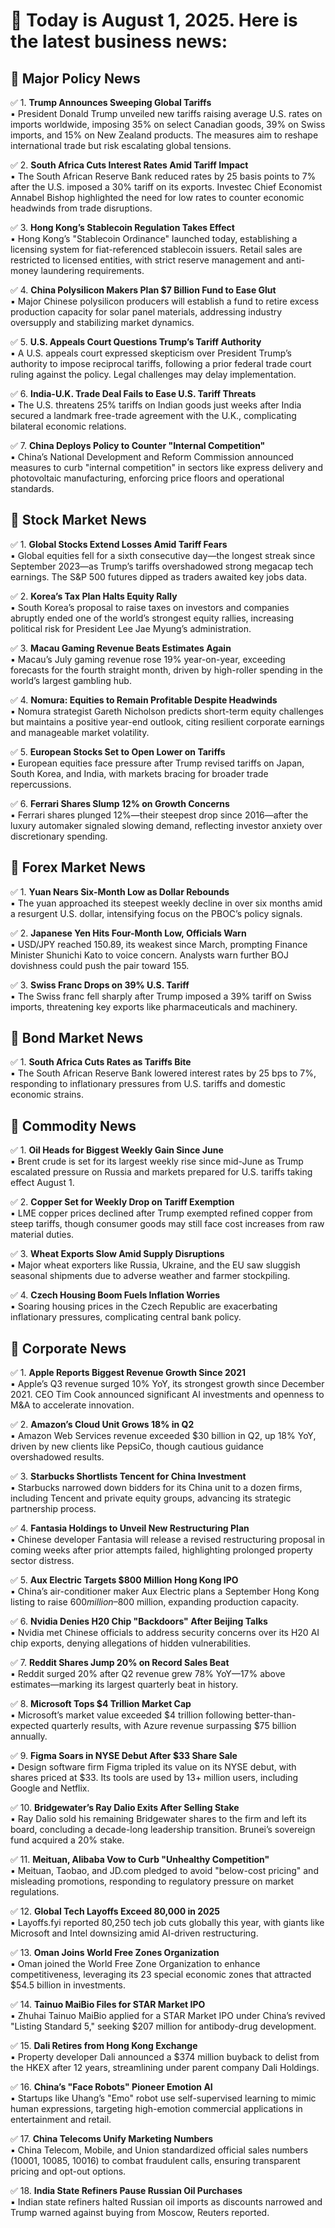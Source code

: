 # 📅 Today is August 1, 2025. Here is the latest business news:  

## 📌 Major Policy News  
✅ 1. **Trump Announces Sweeping Global Tariffs**  
▪️ President Donald Trump unveiled new tariffs raising average U.S. rates on imports worldwide, imposing 35% on select Canadian goods, 39% on Swiss imports, and 15% on New Zealand products. The measures aim to reshape international trade but risk escalating global tensions.  

✅ 2. **South Africa Cuts Interest Rates Amid Tariff Impact**  
▪️ The South African Reserve Bank reduced rates by 25 basis points to 7% after the U.S. imposed a 30% tariff on its exports. Investec Chief Economist Annabel Bishop highlighted the need for low rates to counter economic headwinds from trade disruptions.  

✅ 3. **Hong Kong’s Stablecoin Regulation Takes Effect**  
▪️ Hong Kong’s "Stablecoin Ordinance" launched today, establishing a licensing system for fiat-referenced stablecoin issuers. Retail sales are restricted to licensed entities, with strict reserve management and anti-money laundering requirements.  

✅ 4. **China Polysilicon Makers Plan $7 Billion Fund to Ease Glut**  
▪️ Major Chinese polysilicon producers will establish a fund to retire excess production capacity for solar panel materials, addressing industry oversupply and stabilizing market dynamics.  

✅ 5. **U.S. Appeals Court Questions Trump’s Tariff Authority**  
▪️ A U.S. appeals court expressed skepticism over President Trump’s authority to impose reciprocal tariffs, following a prior federal trade court ruling against the policy. Legal challenges may delay implementation.  

✅ 6. **India-U.K. Trade Deal Fails to Ease U.S. Tariff Threats**  
▪️ The U.S. threatens 25% tariffs on Indian goods just weeks after India secured a landmark free-trade agreement with the U.K., complicating bilateral economic relations.  

✅ 7. **China Deploys Policy to Counter "Internal Competition"**  
▪️ China’s National Development and Reform Commission announced measures to curb "internal competition" in sectors like express delivery and photovoltaic manufacturing, enforcing price floors and operational standards.  

## 📌 Stock Market News  
✅ 1. **Global Stocks Extend Losses Amid Tariff Fears**  
▪️ Global equities fell for a sixth consecutive day—the longest streak since September 2023—as Trump’s tariffs overshadowed strong megacap tech earnings. The S&P 500 futures dipped as traders awaited key jobs data.  

✅ 2. **Korea’s Tax Plan Halts Equity Rally**  
▪️ South Korea’s proposal to raise taxes on investors and companies abruptly ended one of the world’s strongest equity rallies, increasing political risk for President Lee Jae Myung’s administration.  

✅ 3. **Macau Gaming Revenue Beats Estimates Again**  
▪️ Macau’s July gaming revenue rose 19% year-on-year, exceeding forecasts for the fourth straight month, driven by high-roller spending in the world’s largest gambling hub.  

✅ 4. **Nomura: Equities to Remain Profitable Despite Headwinds**  
▪️ Nomura strategist Gareth Nicholson predicts short-term equity challenges but maintains a positive year-end outlook, citing resilient corporate earnings and manageable market volatility.  

✅ 5. **European Stocks Set to Open Lower on Tariffs**  
▪️ European equities face pressure after Trump revised tariffs on Japan, South Korea, and India, with markets bracing for broader trade repercussions.  

✅ 6. **Ferrari Shares Slump 12% on Growth Concerns**  
▪️ Ferrari shares plunged 12%—their steepest drop since 2016—after the luxury automaker signaled slowing demand, reflecting investor anxiety over discretionary spending.  

## 📌 Forex Market News  
✅ 1. **Yuan Nears Six-Month Low as Dollar Rebounds**  
▪️ The yuan approached its steepest weekly decline in over six months amid a resurgent U.S. dollar, intensifying focus on the PBOC’s policy signals.  

✅ 2. **Japanese Yen Hits Four-Month Low, Officials Warn**  
▪️ USD/JPY reached 150.89, its weakest since March, prompting Finance Minister Shunichi Kato to voice concern. Analysts warn further BOJ dovishness could push the pair toward 155.  

✅ 3. **Swiss Franc Drops on 39% U.S. Tariff**  
▪️ The Swiss franc fell sharply after Trump imposed a 39% tariff on Swiss imports, threatening key exports like pharmaceuticals and machinery.  

## 📌 Bond Market News  
✅ 1. **South Africa Cuts Rates as Tariffs Bite**  
▪️ The South African Reserve Bank lowered interest rates by 25 bps to 7%, responding to inflationary pressures from U.S. tariffs and domestic economic strains.  

## 📌 Commodity News  
✅ 1. **Oil Heads for Biggest Weekly Gain Since June**  
▪️ Brent crude is set for its largest weekly rise since mid-June as Trump escalated pressure on Russia and markets prepared for U.S. tariffs taking effect August 1.  

✅ 2. **Copper Set for Weekly Drop on Tariff Exemption**  
▪️ LME copper prices declined after Trump exempted refined copper from steep tariffs, though consumer goods may still face cost increases from raw material duties.  

✅ 3. **Wheat Exports Slow Amid Supply Disruptions**  
▪️ Major wheat exporters like Russia, Ukraine, and the EU saw sluggish seasonal shipments due to adverse weather and farmer stockpiling.  

✅ 4. **Czech Housing Boom Fuels Inflation Worries**  
▪️ Soaring housing prices in the Czech Republic are exacerbating inflationary pressures, complicating central bank policy.  

## 📌 Corporate News  
✅ 1. **Apple Reports Biggest Revenue Growth Since 2021**  
▪️ Apple’s Q3 revenue surged 10% YoY, its strongest growth since December 2021. CEO Tim Cook announced significant AI investments and openness to M&A to accelerate innovation.  

✅ 2. **Amazon’s Cloud Unit Grows 18% in Q2**  
▪️ Amazon Web Services revenue exceeded $30 billion in Q2, up 18% YoY, driven by new clients like PepsiCo, though cautious guidance overshadowed results.  

✅ 3. **Starbucks Shortlists Tencent for China Investment**  
▪️ Starbucks narrowed down bidders for its China unit to a dozen firms, including Tencent and private equity groups, advancing its strategic partnership process.  

✅ 4. **Fantasia Holdings to Unveil New Restructuring Plan**  
▪️ Chinese developer Fantasia will release a revised restructuring proposal in coming weeks after prior attempts failed, highlighting prolonged property sector distress.  

✅ 5. **Aux Electric Targets $800 Million Hong Kong IPO**  
▪️ China’s air-conditioner maker Aux Electric plans a September Hong Kong listing to raise $600 million–$800 million, expanding production capacity.  

✅ 6. **Nvidia Denies H20 Chip "Backdoors" After Beijing Talks**  
▪️ Nvidia met Chinese officials to address security concerns over its H20 AI chip exports, denying allegations of hidden vulnerabilities.  

✅ 7. **Reddit Shares Jump 20% on Record Sales Beat**  
▪️ Reddit surged 20% after Q2 revenue grew 78% YoY—17% above estimates—marking its largest quarterly beat in history.  

✅ 8. **Microsoft Tops $4 Trillion Market Cap**  
▪️ Microsoft’s market value exceeded $4 trillion following better-than-expected quarterly results, with Azure revenue surpassing $75 billion annually.  

✅ 9. **Figma Soars in NYSE Debut After $33 Share Sale**  
▪️ Design software firm Figma tripled its value on its NYSE debut, with shares priced at $33. Its tools are used by 13+ million users, including Google and Netflix.  

✅ 10. **Bridgewater’s Ray Dalio Exits After Selling Stake**  
▪️ Ray Dalio sold his remaining Bridgewater shares to the firm and left its board, concluding a decade-long leadership transition. Brunei’s sovereign fund acquired a 20% stake.  

✅ 11. **Meituan, Alibaba Vow to Curb "Unhealthy Competition"**  
▪️ Meituan, Taobao, and JD.com pledged to avoid "below-cost pricing" and misleading promotions, responding to regulatory pressure on market regulations.  

✅ 12. **Global Tech Layoffs Exceed 80,000 in 2025**  
▪️ Layoffs.fyi reported 80,250 tech job cuts globally this year, with giants like Microsoft and Intel downsizing amid AI-driven restructuring.  

✅ 13. **Oman Joins World Free Zones Organization**  
▪️ Oman joined the World Free Zone Organization to enhance competitiveness, leveraging its 23 special economic zones that attracted $54.5 billion in investments.  

✅ 14. **Tainuo MaiBio Files for STAR Market IPO**  
▪️ Zhuhai Tainuo MaiBio applied for a STAR Market IPO under China’s revived "Listing Standard 5," seeking $207 million for antibody-drug development.  

✅ 15. **Dali Retires from Hong Kong Exchange**  
▪️ Property developer Dali announced a $374 million buyback to delist from the HKEX after 12 years, streamlining under parent company Dali Holdings.  

✅ 16. **China’s "Face Robots" Pioneer Emotion AI**  
▪️ Startups like Uhang’s "Emo" robot use self-supervised learning to mimic human expressions, targeting high-emotion commercial applications in entertainment and retail.  

✅ 17. **China Telecoms Unify Marketing Numbers**  
▪️ China Telecom, Mobile, and Union standardized official sales numbers (10001, 10085, 10016) to combat fraudulent calls, ensuring transparent pricing and opt-out options.  

✅ 18. **India State Refiners Pause Russian Oil Purchases**  
▪️ Indian state refiners halted Russian oil imports as discounts narrowed and Trump warned against buying from Moscow, Reuters reported.
